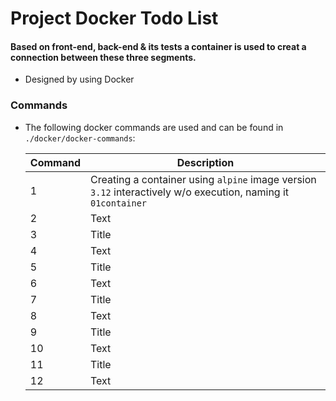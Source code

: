 # Project Docker Todo List

#### Based on front-end, back-end & its tests a container is used to creat a connection between these three segments.

* Designed by using Docker

### Commands
* The following docker commands are used and can be found in `./docker/docker-commands`:

  | Command     | Description |
  | ----------- | ----------- |
  | 1   | Creating a container using `alpine` image version `3.12` interactively w/o execution, naming it `01container`     |
  | 2   | Text        |
  | 3   | Title       |
  | 4   | Text        |
  | 5   | Title       |
  | 6   | Text        |
  | 7   | Title       |
  | 8   | Text        |
  | 9   | Title       |
  | 10  | Text        |
  | 11  | Title       |
  | 12  | Text        |
